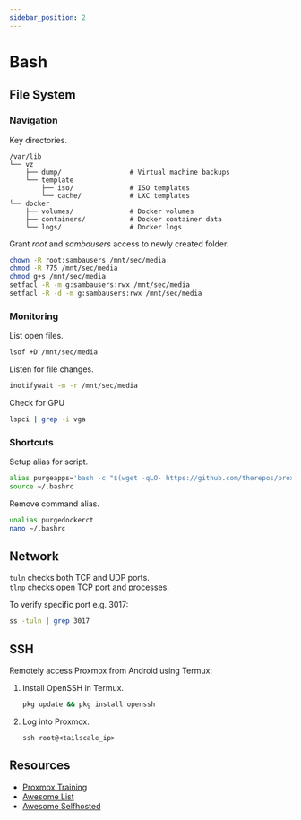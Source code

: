 ```yaml
---
sidebar_position: 2
---
```

# Bash

## File System

### Navigation
Key directories.

```
/var/lib
└── vz
    ├── dump/                 # Virtual machine backups
    └── template
        ├── iso/              # ISO templates
        └── cache/            # LXC templates
└── docker
    ├── volumes/              # Docker volumes
    ├── containers/           # Docker container data
    └── logs/                 # Docker logs
```

Grant _root_ and _sambausers_ access to newly created folder.

```bash
chown -R root:sambausers /mnt/sec/media
chmod -R 775 /mnt/sec/media
chmod g+s /mnt/sec/media
setfacl -R -m g:sambausers:rwx /mnt/sec/media
setfacl -R -d -m g:sambausers:rwx /mnt/sec/media
```

### Monitoring 

List open files.

```bash
lsof +D /mnt/sec/media
```

Listen for file changes.

```bash
inotifywait -m -r /mnt/sec/media
```

Check for GPU
```bash
lspci | grep -i vga
```

### Shortcuts

Setup alias for script.

```bash
alias purgeapps='bash -c "$(wget -qLO- https://github.com/therepos/proxmox/raw/main/tools/purge-dockerct.sh)"'
source ~/.bashrc
```

Remove command alias.

```bash
unalias purgedockerct
nano ~/.bashrc
```

## Network

`tuln` checks both TCP and UDP ports.  
`tlnp` checks open TCP port and processes. 

To verify specific port e.g. 3017:

```bash
ss -tuln | grep 3017
```

## SSH

Remotely access Proxmox from Android using Termux:

1. Install OpenSSH in Termux.

    ```bash
    pkg update && pkg install openssh
    ```

2. Log into Proxmox.

    ```
    ssh root@<tailscale_ip>
    ```

## Resources

- [Proxmox Training](https://github.com/ondrejsika/proxmox-training)
- [Awesome List](https://github.com/sindresorhus/awesome)
- [Awesome Selfhosted](https://github.com/awesome-selfhosted/awesome-selfhosted)
